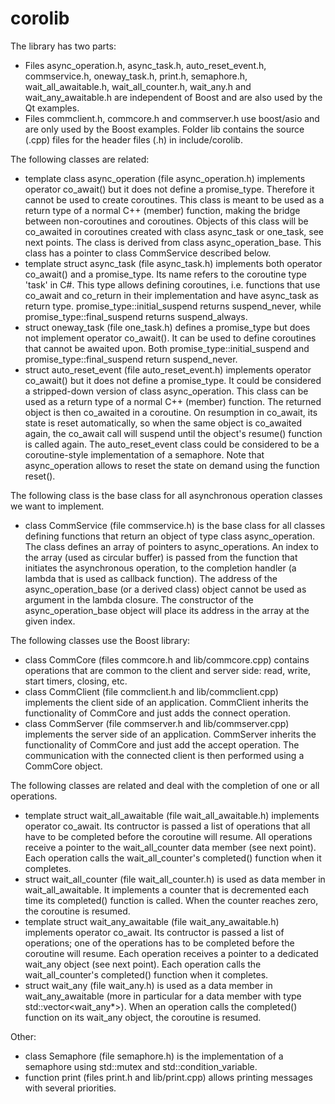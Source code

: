 # corolib

The library has two parts:
* Files async_operation.h, async_task.h, auto_reset_event.h, commservice.h, oneway_task.h, print.h, semaphore.h, wait_all_awaitable.h, wait_all_counter.h, wait_any.h and wait_any_awaitable.h are independent of Boost and are also used by the Qt examples.
* Files commclient.h, commcore.h and commserver.h use boost/asio and are only used by the Boost examples.
Folder lib contains the source (.cpp) files for the header files (.h) in include/corolib.

The following classes are related:
* template<typename TYPE> class async_operation (file async_operation.h) implements operator co_await() but it does not define a promise_type.
  Therefore it cannot be used to create coroutines.
  This class is meant to be used as a return type of a normal C++ (member) function, making the bridge between non-coroutines and coroutines.
  Objects of this class will be co_awaited in coroutines created with class async_task or one_task, see next points.
  The class is derived from class async_operation_base.
  This class has a pointer to class CommService described below. 
* template<typename TYPE> struct async_task (file async_task.h) implements both operator co_await() and a promise_type. Its name refers to the coroutine type 'task' in C#.
  This type allows defining coroutines, i.e. functions that use co_await and co_return in their implementation and have async_task as return type.
  promise_type::initial_suspend returns suspend_never, while promise_type::final_suspend returns suspend_always.
* struct oneway_task (file one_task.h) defines a promise_type but does not implement operator co_await().
  It can be used to define coroutines that cannot be awaited upon.
  Both promise_type::initial_suspend and promise_type::final_suspend return suspend_never.
* struct auto_reset_event (file auto_reset_event.h) implements operator co_await() but it does not define a promise_type.
  It could be considered a stripped-down version of class async_operation.
  This class can be used as a return type of a normal C++ (member) function.
  The returned object is then co_awaited in a coroutine. 
  On resumption in co_await, its state is reset automatically, so when the same object is co_awaited again, 
  the co_await call will suspend until the object's resume() function is called again.
  The auto_reset_event class could be considered to be a coroutine-style implementation of a semaphore. 
  Note that async_operation allows to reset the state on demand using the function reset().
  
The following class is the base class for all asynchronous operation classes we want to implement.

- class CommService (file commservice.h) is the base class for all classes defining functions that return an object of type class async_operation.
  The class defines an array of pointers to async_operations. 
  An index to the array (used as circular buffer) is passed from the function that initiates the asynchronous operation, to the completion handler 
  (a lambda that is used as callback function).
  The address of the async_operation_base (or a derived class) object cannot be used as argument in the lambda closure.
  The constructor of the async_operation_base object will place its address in the array at the given index.

The following classes use the Boost library:
- class CommCore (files commcore.h and lib/commcore.cpp) contains operations that are common to the client and server side: read, write, start timers, closing, etc.
- class CommClient (file commclient.h and lib/commclient.cpp) implements the client side of an application. 
  CommClient inherits the functionality of CommCore and just adds the connect operation.
- class CommServer (file commserver.h and lib/commserver.cpp) implements the server side of an application.
  CommServer inherits the functionality of CommCore and just add the accept operation.
  The communication with the connected client is then performed using a CommCore object.

The following classes are related and deal with the completion of one or all operations.
- template<typename TYPE> struct wait_all_awaitable (file wait_all_awaitable.h) implements operator co_await.
  Its contructor is passed a list of operations that all have to be completed before the coroutine will resume.
  All operations receive a pointer to the wait_all_counter data member (see next point).
  Each operation calls the wait_all_counter's completed() function when it completes.
- struct wait_all_counter (file wait_all_counter.h) is used as data member in wait_all_awaitable.
  It implements a counter that is decremented each time its completed() function is called.
  When the counter reaches zero, the coroutine is resumed.
- template<typename TYPE> struct wait_any_awaitable (file wait_any_awaitable.h) implements operator co_await.
  Its contructor is passed a list of operations; one of the operations has to be completed before the coroutine will resume.
  Each operation receives a pointer to a dedicated wait_any object (see next point).
  Each operation calls the wait_all_counter's completed() function when it completes.
- struct wait_any (file wait_any.h) is used as a data member in wait_any_awaitable 
  (more in particular for a data member with type std::vector<wait_any*>).
  When an operation calls the completed() function on its wait_any object, the coroutine is resumed.
  
Other:
- class Semaphore (file semaphore.h) is the implementation of a semaphore using std::mutex and std::condition_variable.
- function print (files print.h and lib/print.cpp) allows printing messages with several priorities.
